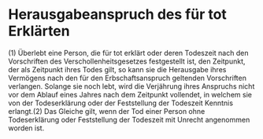 # Herausgabeanspruch des für tot Erklärten

(1) Überlebt eine Person, die für tot erklärt oder deren Todeszeit nach den Vorschriften des Verschollenheitsgesetzes festgestellt ist, den Zeitpunkt, der als Zeitpunkt ihres Todes gilt, so kann sie die Herausgabe ihres Vermögens nach den für den Erbschaftsanspruch geltenden Vorschriften verlangen. Solange sie noch lebt, wird die Verjährung ihres Anspruchs nicht vor dem Ablauf eines Jahres nach dem Zeitpunkt vollendet, in welchem sie von der Todeserklärung oder der Feststellung der Todeszeit Kenntnis erlangt.(2) Das Gleiche gilt, wenn der Tod einer Person ohne Todeserklärung oder Feststellung der Todeszeit mit Unrecht angenommen worden ist. 

